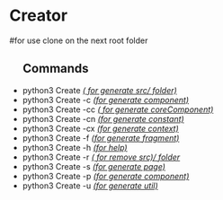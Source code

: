 # Creator
#for use clone on the next root folder

<ul>
<h2>Commands</h2>
<li>  python3 Create        <i><u>( for generate src/ folder)</u></i></li>   
<li>  python3 Create -c     <i><u> (for generate component)</u></i></li>    
<li>  python3 Create -cc    <i><u>( for generate coreComponent)</u></i></li>
<li>  python3 Create -cn    <i><u> (for generate constant)</u></i></li>     
<li>  python3 Create -cx    <i><u> (for generate context)</u></i></li>      
<li>  python3 Create -f     <i><u> (for generate fragment)</u></i></li>     
<li>  python3 Create -h     <i><u> (for help)</u></i></li>                  
<li>  python3 Create -r     <i><u>( for remove src)/ folder</u></i></li>    
<li>  python3 Create -s     <i><u> (for generate page)</u></i></li>         
<li>  python3 Create -p     <i><u> (for generate component)</u></i></li>    
<li>  python3 Create -u     <i><u> (for generate util)</u></i></li>         
</ul>
